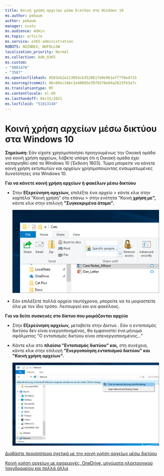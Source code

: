 ```yaml
---
title: Κοινή χρήση αρχείων μέσω δικτύου στα Windows 10
ms.author: pebaum
author: pebaum
manager: scotv
ms.audience: Admin
ms.topic: article
ms.service: o365-administration
ROBOTS: NOINDEX, NOFOLLOW
localization_priority: Normal
ms.collection: Adm_O365
ms.custom:
- "9001476"
- "3507"
ms.openlocfilehash: 0503eb2e213054cb3528617e0e9b1eff7f0e4733
ms.sourcegitcommit: 8bc60ec34bc1e40685e3976576e04a2623f63a7c
ms.translationtype: MT
ms.contentlocale: el-GR
ms.lasthandoff: 04/15/2021
ms.locfileid: "51813148"
---
```

# <a name="file-sharing-over-a-network-in-windows-10"></a>Κοινή χρήση αρχείων μέσω δικτύου στα Windows 10

**Σημείωση:** Εάν είχατε χρησιμοποιήσει προηγουμένως την Οικιακή ομάδα για κοινή χρήση αρχείων, λάβετε υπόψη ότι η Οικιακή ομάδα έχει καταργηθεί από τα Windows 10 (Έκδοση 1803). Τώρα μπορείτε να κάνετε κοινή χρήση εκτυπωτών και αρχείων χρησιμοποιώντας ενσωματωμένες δυνατότητες στα Windows 10.

**Για να κάνετε κοινή χρήση αρχείων ή φακέλων μέσω δικτύου**

- Στην **Εξερεύνηση αρχείων,** επιλέξτε ένα αρχείο  > κάντε κλικ στην καρτέλα "Κοινή χρήση" στο επάνω > στην ενότητα "Κοινή **χρήση με",** κάντε κλικ στην επιλογή **"Συγκεκριμένα άτομα".**

    ![Κάντε κοινή χρήση ενός αρχείου με συγκεκριμένα άτομα.](media/share-with-specific-people.png)
          
- Εάν επιλέξετε πολλά αρχεία ταυτόχρονα, μπορείτε να τα μοιραστείτε όλα με τον ίδιο τρόπο. Λειτουργεί και για φακέλους.

**Για να δείτε συσκευές στο δίκτυο που μοιράζονται αρχεία**

- Στην **Εξερεύνηση αρχείων,** μεταβείτε στην <a0>Δίκτυο</a0> .  Εάν ο εντοπισμός δικτύου δεν είναι ενεργοποιημένος, θα εμφανιστεί ένα μήνυμα σφάλματος "Ο εντοπισμός δικτύου είναι απενεργοποιημένος..."

- Κάντε κλικ στο **πλαίσιο "Εντοπισμός δικτύου" και,** στη συνέχεια, κάντε κλικ στην επιλογή **"Ενεργοποίηση εντοπισμού δικτύου" και "Κοινή χρήση αρχείων".**

    ![Ενεργοποιήστε τον εντοπισμό δικτύου και την κοινή χρήση αρχείων.](media/turn-on-network-discovery.png)

[Διαβάστε περισσότερα σχετικά με την κοινή χρήση αρχείων μέσω δικτύου](https://support.microsoft.com/help/4092694/windows-10-file-sharing-over-a-network)

[Κοινή χρήση αρχείων με εφαρμογές, OneDrive, μηνύματα ηλεκτρονικού ταχυδρομείου και πολλά άλλα](https://support.microsoft.com/help/4027674/windows-10-share-files-in-file-explorer)
